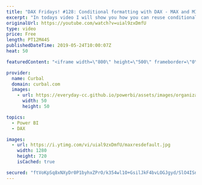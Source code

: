 ```yaml
---
title: "DAX Fridays! #128: Conditional formatting with DAX - MAX and MIN values in Power BI"
excerpt: "In todays video I will show you how you can reuse conditional formatting using DAX and how to calculate max and min values of a series so you can highlight the min and max values.  #curbal #daxfridays #dax #powerbi  Keynotes: 1. Calculate Min and Max value of a series 2. Format min and max values 3."
originalUrl: https://youtube.com/watch?v=uial9zxDmfU
type: video
price: Free
length: PT12M44S
publishedDateTime: 2019-05-24T10:00:07Z
heat: 50

featuredContent: "<iframe width=\"800\" height=\"500\" frameborder=\"0\" src=\"https://www.youtube.com/embed/uial9zxDmfU\" allow=\"accelerometer; autoplay; encrypted-media; gyroscope; picture-in-picture\" allowfullscreen></iframe>"

provider:
  name: Curbal
  domain: curbal.com
  images:
    - url: https://everyday-cc.github.io/powerbi/assets/images/organizations/curbal.com-50x50.jpg
      width: 50
      height: 50

topics:
  - Power BI
  - DAX

images:
  - url: https://i.ytimg.com/vi/uial9zxDmfU/maxresdefault.jpg
    width: 1280
    height: 720
    isCached: true

secured: "ftVoKpSq8xNXyDr0P1byhxZPrO/k354wl1O+GsilJkF4bvLOGJgyd/SlO4ISn1C+XdZF882on2IdXDeRZcuSzb30SeTBAkqSHxs2v1veEqL5rQQ6P3pm+mUCBONuobN9ic73qxOaxZSM5iVmLGbbs21MCb6Fm8/ccLSv+wPjMgBFhuOppcP1wxyLUPSc63nITe3fmXEFdrlz/fkYxNyOKhT7y8jahqrXzEr+FrZJ8m0y8Imr9zs1MZ4nQcumju3JNsRbu5BgMe3l2wVycMXOsj8tFms5rByhaMEroBoZFLohJ/0+cepFqBiBHb3tu1ut2z+vIrzXQ3vtdglBai85SBozwpUQJhaRsJGU3HVL2arx5V89bzL6hcZdRXJYbsfbYEUaO83BnzfLsIDmgBJ+TrnRU8JYi7btvxHGSaPOxvs=;8+ZwiJVN6G2n0Ljy/w6L2g=="
---
```


